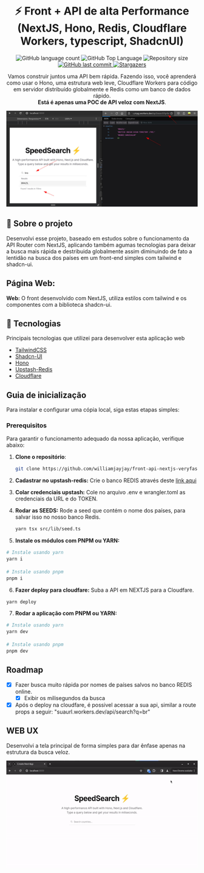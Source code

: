 <h1 align="center">⚡ Front + API de alta Performance (NextJS, Hono, Redis, Cloudflare Workers, typescript, ShadcnUI)</h1>

<p align="center">
  <img alt="GitHub language count" src="https://img.shields.io/github/languages/count/williamjayjay/front-api-nextjs-veryfastSearch">

  <img alt="GitHub Top Language" src="https://img.shields.io/github/languages/top/williamjayjay/front-api-nextjs-veryfastSearch" />

  <img alt="Repository size" src="https://img.shields.io/github/repo-size/williamjayjay/front-api-nextjs-veryfastSearch">
  
  <a href="https://github.com/williamjayjay/Github-Blog/commits/master">
    <img alt="GitHub last commit" src="https://img.shields.io/github/last-commit/williamjayjay/front-api-nextjs-veryfastSearch">
  </a>
    
   <a href="https://github.com/williamjayjay/front-api-nextjs-veryfastSearch/stargazers">
    <img alt="Stargazers" src="https://img.shields.io/github/stars/williamjayjay/front-api-nextjs-veryfastSearch?style=social">
  </a>
</p>

<p align="center">Vamos construir juntos uma API bem rápida. Fazendo isso, você aprenderá como usar o Hono, uma estrutura web leve, Cloudflare Workers para código em servidor distribuído globalmente e Redis como um banco de dados rápido.<br/><strong>Está é apenas uma POC de API veloz com NextJS</strong>.</p>

<p align="center">
<img alt="API veryfast" src="github/cover.jpeg" />
</p>

## 🥶 Sobre o projeto

Desenvolvi esse projeto, baseado em estudos sobre o funcionamento da API Router com NextJS, aplicando também agumas tecnologias para deixar a busca mais rápida e destribuida globalmente assim diminuindo de fato a lentidão na busca dos países em um front-end simples com tailwind e shadcn-ui. 

## Página Web:

**Web:** O front desenvolvido com NextJS, utiliza estilos com tailwind e os componentes com a biblioteca shadcn-ui.


## 🚀 Tecnologias

Principais tecnologias que utilizei para desenvolver esta aplicação web

- [TailwindCSS](https://tailwindcss.com/)
- [Shadcn-UI](https://ui.shadcn.com/docs/installation/next)
- [Hono](https://github.com/honojs/hono)
- [Upstash-Redis](https://console.upstash.com/redis)
- [Cloudflare](https://dash.cloudflare.com)


## Guia de inicialização

Para instalar e configurar uma cópia local, siga estas etapas simples:

### Prerequisitos

Para garantir o funcionamento adequado da nossa aplicação, verifique abaixo:

1. **Clone o repositório**:
   ```sh
   git clone https://github.com/williamjayjay/front-api-nextjs-veryfastSearch
   ```
2. **Cadastrar no upstash-redis:** Crie o banco REDIS através deste [link aqui](https://console.upstash.com/redis)

3. **Colar credenciais upstash:** Cole no arquivo .env e wrangler.toml as credenciais da URL e do TOKEN.

4. **Rodar as SEEDS:** Rode a seed que contém o nome dos países, para salvar isso no nosso banco Redis.
   ```sh
   yarn tsx src/lib/seed.ts
   ``` 

5. **Instale os módulos com PNPM ou YARN:**
  ```sh
  # Instale usando yarn
  yarn i
  
  # Instale usando pnpm
  pnpm i
  ```

6. **Fazer deploy para cloudfare:** Suba a API em NEXTJS para a Cloudfare.
```sh
yarn deploy
``` 

7. **Rodar a aplicação com PNPM ou YARN:**
  ```sh
  # Instale usando yarn
  yarn dev
  
  # Instale usando pnpm
  pnpm dev
  ```

## Roadmap

- [x] Fazer busca muito rápida por nomes de países salvos no banco REDIS online.
    - [x] Exibir os milisegundos da busca

- [x] Após o deploy na cloudfare, é possivel acessar a sua api, similar a route props a seguir: "suaurl.workers.dev/api/search?q=br"

## WEB UX
Desenvolvi a tela principal de forma simples para dar ênfase apenas na estrutura da busca veloz.


<p align="center">
  <img alt="Animated Web Demonstration" title="#Web" src="github/demo_bg.gif" >
</p>